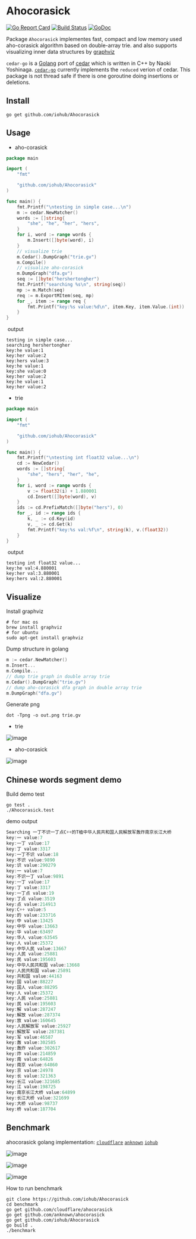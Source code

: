 # Ahocorasick 
[![Go Report Card](https://goreportcard.com/badge/github.com/iohub/Ahocorasick?style=flat-square)](https://goreportcard.com/report/github.com/iohub/Ahocorasick) [![Build Status](https://semaphoreci.com/api/v1/iohub/ahocorasick/branches/master/badge.svg)](https://semaphoreci.com/iohub/ahocorasick) [![GoDoc](https://godoc.org/github.com/iohub/Ahocorasick?status.svg)](https://godoc.org/github.com/iohub/Ahocorasick)

Package `Ahocorasick` implementes fast, compact and low memory used aho-corasick algorithm based on double-array trie. and also supports visualizing inner data structures by [graphviz](http://graphviz.org) 

`cedar-go` is a [Golang](https://golang.org/) port of [cedar](http://www.tkl.iis.u-tokyo.ac.jp/~ynaga/cedar) which is written in C++ by Naoki Yoshinaga. [`cedar-go`](https://github.com/adamzy/cedar-go) currently implements the `reduced` verion of cedar. 
This package is not thread safe if there is one goroutine doing insertions or deletions. 



## Install
```
go get github.com/iohub/Ahocorasick
```

## Usage

* aho-corasick

```go 
package main

import (
	"fmt"

	"github.com/iohub/Ahocorasick"
)

func main() {
	fmt.Printf("\ntesting in simple case...\n")
	m := cedar.NewMatcher()
	words := []string{
		"she", "he", "her", "hers",
	}
	for i, word := range words {
		m.Insert([]byte(word), i)
	}
	// visualize trie 
	m.Cedar().DumpGraph("trie.gv")
	m.Compile()
	// visualize aho-corasick
	m.DumpGraph("dfa.gv")
	seq := []byte("hershertongher")
	fmt.Printf("searching %s\n", string(seq))
	mp := m.Match(seq)
	req := m.ExportMItem(seq, mp)
	for _, item := range req {
		fmt.Printf("key:%s value:%d\n", item.Key, item.Value.(int))
	}
}

```

​	output
```
testing in simple case...
searching hershertongher
key:he value:1
key:her value:2
key:hers value:3
key:he value:1
key:she value:0
key:her value:2
key:he value:1
key:her value:2
```

* trie

```go
package main

import (
	"fmt"

	"github.com/iohub/Ahocorasick"
)

func main() {
	fmt.Printf("\ntesting int float32 value...\n")
	cd := NewCedar()
	words := []string{
		"she", "hers", "her", "he",
	}
	for i, word := range words {
		v := float32(i) + 1.880001
		cd.Insert([]byte(word), v)
	}
	ids := cd.PrefixMatch([]byte("hers"), 0)
	for _, id := range ids {
		k, _ := cd.Key(id)
		v, _ := cd.Get(k)
		fmt.Printf("key:%s val:%f\n", string(k), v.(float32))
	} 
}

```
​	output
```
testing int float32 value...
key:he val:4.880001
key:her val:3.880001
key:hers val:2.880001
```

## Visualize

Install graphviz

```shell
# for mac os
brew install graphviz
# for ubuntu
sudo apt-get install graphviz
```

Dump structure in golang
```go
m := cedar.NewMatcher()
m.Insert...
m.Compile...
// dump trie graph in double array trie
m.Cedar().DumpGraph("trie.gv")
// dump aho-corasick dfa graph in double array trie
m.DumpGraph("dfa.gv")
```
Generate png 
```shell
dot -Tpng -o out.png trie.gv
```
* trie

![image](https://github.com/iohub/Ahocorasick/blob/master/pictures/trie.png)

* aho-corasick

![image](https://github.com/iohub/Ahocorasick/blob/master/pictures/dfa.png)


## Chinese words segment demo

Build demo test

```shell
go test .
./Ahocorasick.test
```

demo output
```go
Searching 一丁不识一丁点C++的T桖中华人民共和国人民解放军轰炸南京长江大桥
key:一 value:7
key:一丁 value:17
key:丁 value:3317
key:一丁不识 value:18
key:不识 value:9890
key:识 value:290279
key:一 value:7
key:不识一丁 value:9891
key:一丁 value:17
key:丁 value:3317
key:一丁点 value:19
key:丁点 value:3519
key:点 value:214913
key:C++ value:5
key:的 value:233716
key:中 value:13425
key:中华 value:13663
key:华 value:63497
key:华人 value:63545
key:人 value:25372
key:中华人民 value:13667
key:人民 value:25881
key:民 value:195603
key:中华人民共和国 value:13668
key:人民共和国 value:25891
key:共和国 value:44163
key:国 value:88227
key:国人 value:88295
key:人 value:25372
key:人民 value:25881
key:民 value:195603
key:解 value:287247
key:解放 value:287374
key:放 value:160645
key:人民解放军 value:25927
key:解放军 value:287381
key:军 value:46587
key:轰 value:302585
key:轰炸 value:302617
key:炸 value:214859
key:南 value:64826
key:南京 value:64860
key:京 value:24978
key:长 value:321363
key:长江 value:321685
key:江 value:198725
key:南京长江大桥 value:64899
key:长江大桥 value:321699
key:大桥 value:98737
key:桥 value:187704
```


## Benchmark

ahocorasick golang implementation: [`cloudflare`](https://github.com/cloudflare/ahocorasick) [`anknown`](https://github.com/anknown/ahocorasick) [`iohub`](https://github.com/iohub/Ahocorasick)

  ![image](https://github.com/iohub/Ahocorasick/blob/master/pictures/Build.png)

  ![image](https://github.com/iohub/Ahocorasick/blob/master/pictures/Match.png)

  ![image](https://github.com/iohub/Ahocorasick/blob/master/pictures/Memory.png)

How to run benchmark

```
git clone https://github.com/iohub/Ahocorasick
cd benchmark
go get github.com/cloudflare/ahocorasick
go get github.com/anknown/ahocorasick
go get github.com/iohub/Ahocorasick
go build .
./benchmark
```
